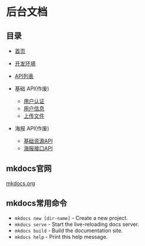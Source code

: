 # 后台文档

## 目录

* [首页](index.md)
* [开发环境](develop.md)
* [API列表](api_list.md)

* 基础 API(作废)
    * [用户认证](base/auth.md)
    * [用户信息](base/profile.md)
    * [上传文件](base/upload.md)
* 海报 API(作废)
    * [基础资源API](poster/resource.md)
    * [海报接口API](poster/poster.md)



## mkdocs官网

[mkdocs.org](http://mkdocs.org)

## mkdocs常用命令

* `mkdocs new [dir-name]` - Create a new project.
* `mkdocs serve` - Start the live-reloading docs server.
* `mkdocs build` - Build the documentation site.
* `mkdocs help` - Print this help message.

